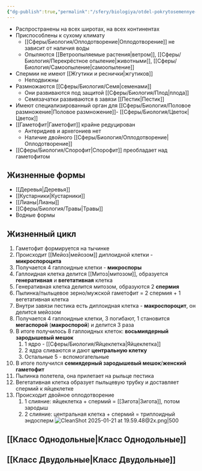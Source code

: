 ```yaml
---
{"dg-publish":true,"permalink":"/sfery/biologiya/otdel-pokrytosemennye-czvetkovye/","tags":["Ботаника"]}
---
```


- Распространены на всех широтах, на всех континентах
- Приспособлены к сухому климату
	- [[Сферы/Биология/Оплодотворение\|Оплодотворение]] не зависит от наличия воды 
	- Опыляются [[Ветроопыляемые растения\|ветром]], [[Сферы/Биология/Перекрёстное опыление\|животными]], [[Сферы/Биология/Самоопыление\|самоопыление]]
- Спермии не имеют [[Жгутики и реснички\|жгутиков]]
	- Неподвижны
- Размножаются [[Сферы/Биология/Семя\|семенами]]
	- Они развиваются под защитой [[Сферы/Биология/Плод\|плода]]
	- Семязачатки развиваются в завязи [[Пестик\|Пестик]] 
- Имеют специализированный орган для [[Сферы/Биология/Половое размножение\|Половое размножение]]- [[Сферы/Биология/Цветок\|Цветок]]
- [[Гаметофит\|Гаметофит]] крайне редуцирован
	- Антеридиев и архегониев нет
	- Наличие двойного [[Сферы/Биология/Оплодотворение\|Оплодотворение]] 
- [[Сферы/Биология/Спорофит\|Спорофит]] преобладает над гаметофитом 
## Жизненные формы
- [[Деревья\|Деревья]]
- [[Кустарники\|Кустарники]]
- [[Лианы\|Лианы]]
- [[Сферы/Биология/Травы\|Травы]]
- Водные формы
## Жизненный цикл
1. Гаметофит формируется на тычинке 
2. Происходит [[Мейоз\|мейозом]] диплоидной клетки - **микроспороцита**
3. Получается 4 гаплоидные клетки - **микроспоры**
4. Гаплоидная клетка делится [[Митоз\|митозом]], образуется **генеративная** и **вегетативная** клетка 
5. Генеративная клетка делится митозом, образуются 2 **спермия**
6. Пылинка/пыльцевое зерно/мужской гаметофит = 2 спермия + 1 вегетативная клетка 
7. Внутри завязи пестика есть диплоидная клетка - **макроспороцит**, он делится мейозом
8. Получается 4 гаплоидные клетки, 3 погибают, 1 становится **мегаспорой** (**макроспорой**) и делится 3 раза
9. В итоге получилось 8 гаплоидных клеток: **восьмиядерный зародышевый мешок**
	1. 1 ядро - [[Сферы/Биология/Яйцеклетка\|Яйцеклетка]]
	2. 2 ядра сливаются и дают **центральную клетку**
	3. Остальные 5 - вспомогательные 
10. В итоге получился **семиядерный зародышевый мешок**/**женский гаметофит** 
11. Пылинка полетела, она прилетает на рыльце пестика
12. Вегетативная клетка образует пыльцевую трубку и доставляет спермий к яйцеклетке
13. Происходит двойное оплодотворение 
	1. 1 слияние: яйцеклетка + спермий = [[Зигота\|Зигота]], потом зародыш
	2. 2 слияние: центральная клетка + спермий = триплоидный эндосперм 
![CleanShot 2025-01-21 at 19.59.48@2x.png|500](/img/user/%D0%90%D1%80%D1%85%D0%B8%D0%B2/%D0%9A%D1%8D%D1%88/CleanShot%202025-01-21%20at%2019.59.48@2x.png)
## [[Класс Однодольные\|Класс Однодольные]]
## [[Класс Двудольные\|Класс Двудольные]]